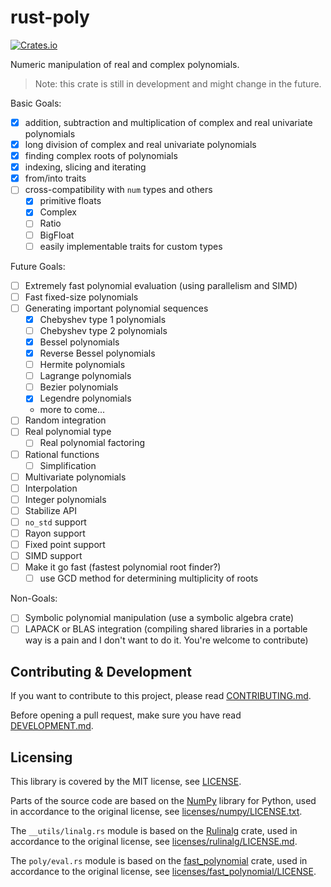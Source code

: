 
# rust-poly
[<img alt="Crates.io" src="https://img.shields.io/crates/v/rust-poly">](https://crates.io/crates/rust-poly)

Numeric manipulation of real and complex polynomials.

> Note: this crate is still in development and might change in the future.

Basic Goals:
- [x] addition, subtraction and multiplication of complex and real univariate polynomials
- [x] long division of complex and real univariate polynomials
- [x] finding complex roots of polynomials
- [x] indexing, slicing and iterating
- [x] from/into traits
- [ ] cross-compatibility with `num` types and others
    - [x] primitive floats
    - [x] Complex
    - [ ] Ratio
    - [ ] BigFloat
    - [ ] easily implementable traits for custom types

Future Goals:
- [ ] Extremely fast polynomial evaluation
(using parallelism and SIMD)
- [ ] Fast fixed-size polynomials
- [ ] Generating important polynomial sequences
    - [x] Chebyshev type 1 polynomials
    - [ ] Chebyshev type 2 polynomials
    - [x] Bessel polynomials
    - [x] Reverse Bessel polynomials
    - [ ] Hermite polynomials
    - [ ] Lagrange polynomials
    - [ ] Bezier polynomials
    - [x] Legendre polynomials
    - more to come...
- [ ] Random integration
- [ ] Real polynomial type
    - [ ] Real polynomial factoring
- [ ] Rational functions
    - [ ] Simplification
- [ ] Multivariate polynomials
- [ ] Interpolation
- [ ] Integer polynomials
- [ ] Stabilize API
- [ ] `no_std` support
- [ ] Rayon support
- [ ] Fixed point support
- [ ] SIMD support
- [ ] Make it go fast (fastest polynomial root finder?)
    - [ ] use GCD method for determining multiplicity of roots

Non-Goals:
- [ ] Symbolic polynomial manipulation (use a symbolic algebra crate)
- [ ] LAPACK or BLAS integration (compiling shared libraries in a portable way is a pain and I don't want to do it. You're welcome to contribute)

## Contributing & Development

If you want to contribute to this project, please read [CONTRIBUTING.md](CONTRIBUTING.md).

Before opening a pull request, make sure you have read [DEVELOPMENT.md](DEVELOPMENT.md).

## Licensing

This library is covered by the MIT license, see [LICENSE](LICENSE).

Parts of the source code are based on the [NumPy](https://github.com/numpy/numpy) library for Python, used in accordance to the original license, see [licenses/numpy/LICENSE.txt](licenses/numpy/LICENSE.txt).

The `__utils/linalg.rs` module is based on the [Rulinalg](https://github.com/AtheMathmo/rulinalg) crate, used in accordance to the original license, see [licenses/rulinalg/LICENSE.md](licenses/rulinalg/LICENSE.md).

The `poly/eval.rs` module is based on the [fast_polynomial](https://crates.io/crates/fast_polynomial) crate, used in accordance to the original license, see [licenses/fast_polynomial/LICENSE](licenses/fast_polynomial/LICENSE).
